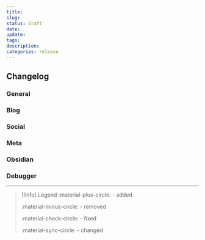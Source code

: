 ```yaml
---
title:
slug:
status: draft
date:
update:
tags:
description:
categories: release
---
```


<!-- more -->

## Changelog

### General

### Blog

### Social

### Meta

### Obsidian

### Debugger

---

> [!info] Legend
> :material-plus-circle: - added
>
> :material-minus-circle: - removed
>
> :material-check-circle: - fixed
>
> :material-sync-circle: - changed
